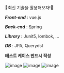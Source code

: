 :star2:최신 기술을 활용해보자!:star2:

***Front-end*** : vue.js

***Back-end*** : Spring

***Library*** : Junit5, lombok, ...

***DB*** : JPA, Querydsl



**테스트 케이스 반드시 작성**

![image](https://user-images.githubusercontent.com/76586084/202897635-3999f75c-7632-488b-897f-2c9378c8250b.png)
![image](https://user-images.githubusercontent.com/76586084/202897651-80a4db13-ee4b-4ff5-8f18-5fe272eb75e2.png)
![image](https://user-images.githubusercontent.com/76586084/202897676-ecd328a2-3c12-497c-af29-d95a59fa0ee4.png)


